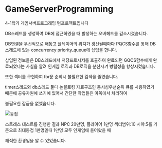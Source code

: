 # GameServerProgramming

 4-1학기 게임서버프로그래밍 텀프로젝트입니다

 DB스레드를 생성하여 DB에 접근하였을 때 발생하는 오버헤드를 감소시켰습니다.

DB연결을 우선적으로 해놓고 플레이어의 위치가 갱신될때마다 PQCS함수를 통해 DB스레드에 있는 concurrency priority_queue에 삽입을 합니다.

삽입된 정보들은 DB스레드에서 저장프로시저를 호출하여 완료되면 GQCS함수에게 완료되었다는 사실을 알려 인게임 로직과 DB로직을 분산시켜 병렬성을 향상시켰습니다. 

또한 섹터를 구현하여 for문 순회시 불필요한 검색을 줄였습니다.

timer스레드와 db스레드 둘다 논블로킹 자료구조인 동시성우선순위 큐를 사용하였기 때문에 공유자원에 쓰기에 있어서 간단한 작업들은 이쪽에서 처리하여

불필요한 잠금을 없앴습니다.

![동접](https://github.com/SJKIM99/GameServerProgramming/assets/114385193/ad8aa99d-100c-40b8-8c9f-1e01d520a062)

스트레스 테스트를 진행한 결과 NPC 20만명, 플레이어 1만명 섹터범위:10 시야:5를 기준으로 최대동접 1만명일때 1만명 모두 인게임에 들어왔을 때

쾌적한 환경임을 알 수 있었습니다.
